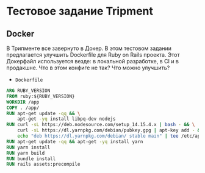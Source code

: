 # Тестовое задание Tripment

## Docker

В Трипменте все завернуто в Докер. В этом тестовом задании предлагается улучшить Dockerfile для Ruby on Rails проекта. Этот Докерфайл используется везде: в локальной разработке, в CI и в продакшне. Что в этом конфиге не так? Что можно улучшить?
        
- `Dockerfile`

```dockerfile
ARG RUBY_VERSION
FROM ruby:${RUBY_VERSION}
WORKDIR /app
COPY . /app/
RUN apt-get update -qq && \
	apt-get -yq install libpq-dev nodejs
RUN curl -sL https://deb.nodesource.com/setup_14.15.4.x | bash - && \
    curl -sL https://dl.yarnpkg.com/debian/pubkey.gpg | apt-key add - && \
    echo "deb https://dl.yarnpkg.com/debian/ stable main" | tee /etc/apt/sources.list.d/yarn.list
RUN apt-get update -qq && apt-get -yq install yarn
RUN yarn install
RUN yarn build
RUN bundle install
RUN rails assets:precompile
```
